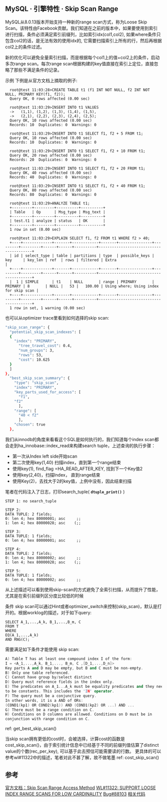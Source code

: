 ## MySQL · 引擎特性 · Skip Scan Range


MySQL从8.0.13版本开始支持一种新的range scan方式，称为Loose Skip Scan。该特性由Facebook贡献。我们知道在之前的版本中，如果要使用到索引进行扫描，条件必须满足索引前缀列，比如索引idx(col1,col2), 如果where条件只包含col2的话，是无法有效的使用idx的, 它需要扫描索引上所有的行，然后再根据col2上的条件过滤。  


新的优化可以避免全量索引扫描，而是根据每个col1上的值+col2上的条件，启动多次range scan。每次range scan根据构建的key值直接在索引上定位，直接忽略了那些不满足条件的记录。  


示例
下例是从官方文档上摘取的例子:  

```LANG
  root@test 11:03:28>CREATE TABLE t1 (f1 INT NOT NULL, f2 INT NOT NULL, PRIMARY KEY(f1, f2));
  Query OK, 0 rows affected (0.00 sec)

  root@test 11:03:29>INSERT INTO t1 VALUES
  ->   (1,1), (1,2), (1,3), (1,4), (1,5),
  ->   (2,1), (2,2), (2,3), (2,4), (2,5);
  Query OK, 10 rows affected (0.00 sec)
  Records: 10  Duplicates: 0  Warnings: 0

  root@test 11:03:29>INSERT INTO t1 SELECT f1, f2 + 5 FROM t1;
  Query OK, 10 rows affected (0.00 sec)
  Records: 10  Duplicates: 0  Warnings: 0

  root@test 11:03:29>INSERT INTO t1 SELECT f1, f2 + 10 FROM t1;
  Query OK, 20 rows affected (0.00 sec)
  Records: 20  Duplicates: 0  Warnings: 0

  root@test 11:03:29>INSERT INTO t1 SELECT f1, f2 + 20 FROM t1;
  Query OK, 40 rows affected (0.00 sec)
  Records: 40  Duplicates: 0  Warnings: 0

  root@test 11:03:29>INSERT INTO t1 SELECT f1, f2 + 40 FROM t1;
  Query OK, 80 rows affected (0.00 sec)
  Records: 80  Duplicates: 0  Warnings: 0

  root@test 11:03:29>ANALYZE TABLE t1;
  +---------+---------+----------+----------+
  | Table   | Op      | Msg_type | Msg_text |
  +---------+---------+----------+----------+
  | test.t1 | analyze | status   | OK       |
  +---------+---------+----------+----------+
  1 row in set (0.00 sec)

  root@test 11:03:29>EXPLAIN SELECT f1, f2 FROM t1 WHERE f2 > 40;
  +----+-------------+-------+------------+-------+---------------+---------+---------+------+------+----------+----------------------------------------+
  | id | select_type | table | partitions | type  | possible_keys | key     | key_len | ref  | rows | filtered | Extra                                  |
  +----+-------------+-------+------------+-------+---------------+---------+---------+------+------+----------+----------------------------------------+
  |  1 | SIMPLE      | t1    | NULL       | range | PRIMARY       | PRIMARY | 8       | NULL |   53 |   100.00 | Using where; Using index for skip scan |
  +----+-------------+-------+------------+-------+---------------+---------+---------+------+------+----------+----------------------------------------+
  1 row in set, 1 warning (0.00 sec)

```


也可以从optimizer trace里看到如何选择的skip scan:  

```bash
"skip_scan_range": {
  "potential_skip_scan_indexes": [
  {
    "index": "PRIMARY",
      "tree_travel_cost": 0.4,
      "num_groups": 3,
      "rows": 53,
      "cost": 10.625
  }
  ]
},
  "best_skip_scan_summary": {
    "type": "skip_scan",
    "index": "PRIMARY",
    "key_parts_used_for_access": [
      "f1",
    "f2"
      ],
    "range": [
      "40 < f2"
      ],
    "chosen": true
  },

```

我们从innodb的角度来看看这个SQL是如何执行的，我们知道每个index scan都会走到ha_innobase::index_read来构建search tuple，上述查询的执行步骤：  


* 第一次从Index left side开始scan
* 第二次使用key(1,40) 扫描index，直到第一个range结束
* 使用key(1), find_flag =HA_READ_AFTER_KEY, 找到下一个Key值2
* 使用key(2,40)，扫描Index， 直到range结束
* 使用Key(2)，去找大于2的key值，上例中没有，因此结束扫描



笔者在代码注入了日志，打印search_tuple( **`dtuple_print()`** )  

```LANG
STEP 1: no search_tuple

STEP 2:
DATA TUPLE: 2 fields;
0: len 4; hex 80000001; asc     ;;
1: len 4; hex 80000028; asc    (;;

STEP 3:
DATA TUPLE: 1 fields;
0: len 4; hex 80000001; asc     ;;

STEP 4:
DATA TUPLE: 2 fields;
0: len 4; hex 80000002; asc     ;;
1: len 4; hex 80000028; asc    (;;

STEP 5:
DATA TUPLE: 1 fields;
0: len 4; hex 80000002; asc     ;;

```


从上述描述可以看到使用skip-scan的方式避免了全索引扫描，从而提升了性能，尤其是在索引前缀列区分度比较低的时候  


条件
skip scan可以通过Hint或者optimizer_switch来控制(skip_scan)，默认是打开的。根据worklog的描述，对于如下query:  

```LANG
SELECT A_1,...,A_k, B_1,...,B_m, C
FROM T
WHERE
EQ(A_1,...,A_k)
AND RNG(C);

```

需要满足如下条件才能使用 skip scan:  

```cpp
A) Table T has at least one compound index I of the form:
I = <A_1,...,A_k, B_1,..., B_m, C ,[D_1,...,D_n]>
Key parts A and D may be empty, but B and C must be non-empty.
B) Only one table referenced.
C) Cannot have group by/select distinct
D) Query must reference fields in the index only.
E) The predicates on A_1...A_k must be equality predicates and they need
to be constants. This includes the 'IN' operator.
F) The query must be a conjunctive query.
In other words, it is a AND of ORs:
(COND1(kp1) OR COND2(kp1)) AND (COND1(kp2) OR ...) AND ...
G) There must be a range condition on C.
H) Conditions on D columns are allowed. Conditions on D must be in
conjunction with range condition on C.

```


ref: get_best_skip_scan()  


当skip scan拥有更低的cost时，会被选择，计算cost的函数是cost_skip_scan()，由于索引统计信息中已经基于不同的前缀列值估算了distinct value的个数(rec_per_key), 可以基于此去预估可能需要读的行数。 更具体的可以参考wl#11322中的描述，笔者对此不甚了解，故不做笔墨
ref: cost_skip_scan()  

## 参考

[官方文档：Skip Scan Range Access Method][0]
[WL#11322: SUPPORT LOOSE INDEX RANGE SCANS FOR LOW CARDINALITY][1]
[Bug#88103][2]
[相关代码][3]  


[0]: https://dev.mysql.com/doc/refman/8.0/en/range-optimization.html?spm=a2c4e.11153940.blogcont696936.9.136121c7o2rRhm#range-access-skip-scan
[1]: https://dev.mysql.com/worklog/task/?spm=a2c4e.11153940.blogcont696936.10.136121c7o2rRhm&id=11322
[2]: https://bugs.mysql.com/bug.php?spm=a2c4e.11153940.blogcont696936.11.136121c7o2rRhm&id=88103
[3]: https://github.com/zhaiwx1987/mysql-server/commit/6d069bcf4a5a25c0752e24724ec5514819fb7786?spm=a2c4e.11153940.blogcont696936.12.136121c7o2rRhm